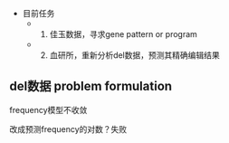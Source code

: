 - 目前任务
	- 1. 佳玉数据，寻求gene pattern or program
	- 2. 血研所，重新分析del数据，预测其精确编辑结果

## del数据  problem formulation

frequency模型不收敛

改成预测frequency的对数？失败

